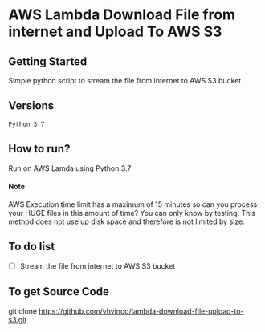 # AWS Lambda Download File from internet and Upload To AWS S3
## Getting Started
Simple python script to stream the file from internet to AWS S3 bucket
## Versions
```
Python 3.7
```
## How to run?
Run on AWS Lamda using Python 3.7
#### Note
AWS Execution time limit has a maximum of 15 minutes so can you process your HUGE files in this amount of time? You can only know by testing.
This method does not use up disk space and therefore is not limited by size.
## To do list
- [ ] Stream the file from internet to AWS S3 bucket
## To get Source Code
git clone https://github.com/vhvinod/lambda-download-file-upload-to-s3.git
